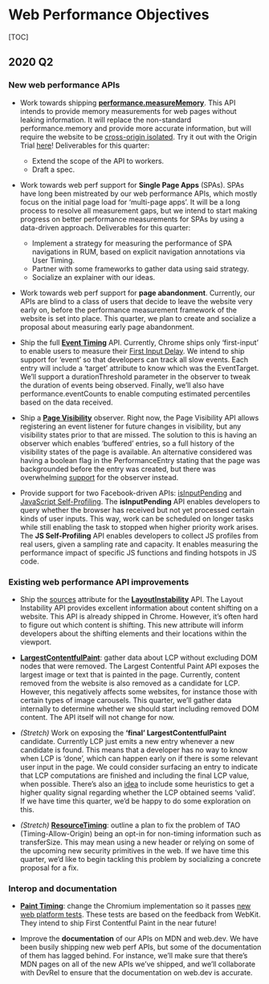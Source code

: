 # Web Performance Objectives

[TOC]

## 2020 Q2

### New web performance APIs

  * Work towards shipping
    **[performance.measureMemory](https://github.com/WICG/performance-measure-memory)**.
    This API intends to provide memory measurements for web pages without
    leaking information. It will replace the non-standard performance.memory and
    provide more accurate information, but will require the website to be
    [cross-origin
    isolated](https://developer.mozilla.org/en-US/docs/Web/API/WindowOrWorkerGlobalScope/crossOriginIsolated).
    Try it out with the Origin Trial
    [here](https://web.dev/monitor-total-page-memory-usage/#using-performance.measurememory())!
    Deliverables for this quarter:
    * Extend the scope of the API to workers.
    * Draft a spec.

  * Work towards web perf support for **Single Page Apps** (SPAs). SPAs have
    long been mistreated by our web performance APIs, which mostly focus on the
    initial page load for ‘multi-page apps’. It will be a long process to
    resolve all measurement gaps, but we intend to start making progress on
    better performance measurements for SPAs by using a data-driven approach.
    Deliverables for this quarter:
    * Implement a strategy for measuring the performance of SPA navigations in
      RUM, based on explicit navigation annotations via User Timing.
    * Partner with some frameworks to gather data using said strategy.
    * Socialize an explainer with our ideas.

  * Work towards web perf support for **page abandonment**. Currently, our APIs
    are blind to a class of users that decide to leave the website very early
    on, before the performance measurement framework of the website is set into
    place. This quarter, we plan to create and socialize a proposal about
    measuring early page abandonment.

  * Ship the full **[Event Timing](https://github.com/WICG/event-timing)** API.
    Currently, Chrome ships only ‘first-input’ to enable users to measure their
    [First Input Delay](https://web.dev/fid/). We intend to ship support for
    ‘event’ so that developers can track all slow events. Each entry will
    include a ‘target’ attribute to know which was the EventTarget. We’ll
    support a durationThreshold parameter in the observer to tweak the duration
    of events being observed. Finally, we’ll also have performance.eventCounts
    to enable computing estimated percentiles based on the data received.

  * Ship a **[Page Visibility](https://github.com/w3c/page-visibility/)**
    observer. Right now, the Page Visibility API allows registering an event
    listener for future changes in visibility, but any visibility states prior
    to that are missed. The solution to this is having an observer which enables
    ‘buffered’ entries, so a full history of the visibility states of the page
    is available. An alternative considered was having a boolean flag in the
    PerformanceEntry stating that the page was backgrounded before the entry was
    created, but there was overwhelming
    [support](https://lists.w3.org/Archives/Public/public-web-perf/2020Apr/0005.html)
    for the observer instead.

  * Provide support for two Facebook-driven APIs:
    [isInputPending](https://github.com/WICG/is-input-pending) and [JavaScript
    Self-Profiling](https://github.com/WICG/js-self-profiling). The
    **isInputPending** API enables developers to query whether the browser has
    received but not yet processed certain kinds of user inputs. This way, work
    can be scheduled on longer tasks while still enabling the task to stopped
    when higher priority work arises. The **JS Self-Profiling** API enables
    developers to collect JS profiles from real users, given a sampling rate and
    capacity. It enables measuring the performance impact of specific JS
    functions and finding hotspots in JS code.

### Existing web performance API improvements

* Ship the
  [sources](https://github.com/WICG/layout-instability#Source-Attribution)
  attribute for the
  **[LayoutInstability](https://github.com/WICG/layout-instability)** API. The
  Layout Instability API provides excellent information about content shifting
  on a website. This API is already shipped in Chrome. However, it’s often hard
  to figure out which content is shifting. This new attribute will inform
  developers about the shifting elements and their locations within the
  viewport.

* **[LargestContentfulPaint](https://github.com/WICG/largest-contentful-paint)**:
  gather data about LCP without excluding DOM nodes that were removed. The
  Largest Contentful Paint API exposes the largest image or text that is painted
  in the page. Currently, content removed from the website is also removed as a
  candidate for LCP. However, this negatively affects some websites, for
  instance those with certain types of image carousels. This quarter, we’ll
  gather data internally to determine whether we should start including removed
  DOM content. The API itself will not change for now.

* _(Stretch)_ Work on exposing the **‘final’ LargestContentfulPaint** candidate.
  Currently LCP just emits a new entry whenever a new candidate is found. This
  means that a developer has no way to know when LCP is ‘done’, which can happen
  early on if there is some relevant user input in the page. We could consider
  surfacing an entry to indicate that LCP computations are finished and
  including the final LCP value, when possible. There’s also an
  [idea](https://github.com/WICG/largest-contentful-paint/issues/43#issuecomment-608569132)
  to include some heuristics to get a higher quality signal regarding whether
  the LCP obtained seems ‘valid’. If we have time this quarter, we’d be happy to
  do some exploration on this.

* _(Stretch)_ **[ResourceTiming](https://github.com/w3c/resource-timing)**:
  outline a plan to fix the problem of TAO (Timing-Allow-Origin) being an opt-in
  for non-timing information such as transferSize. This may mean using a new
  header or relying on some of the upcoming new security primitives in the web.
  If we have time this quarter, we’d like to begin tackling this problem by
  socializing a concrete proposal for a fix.

### Interop and documentation

* **[Paint Timing](https://github.com/w3c/paint-timing)**: change the Chromium
  implementation so it passes [new web platform
  tests](https://wpt.fyi/results/paint-timing/fcp-only?label=experimental&label=master&aligned).
  These tests are based on the feedback from WebKit. They intend to ship First
  Contentful Paint in the near future!

* Improve the **documentation** of our APIs on MDN and web.dev. We have been
  busily shipping new web perf APIs, but some of the documentation of them has
  lagged behind. For instance, we’ll make sure that there’s MDN pages on all of
  the new APIs we’ve shipped, and we’ll collaborate with DevRel to ensure that
  the documentation on web.dev is accurate.
